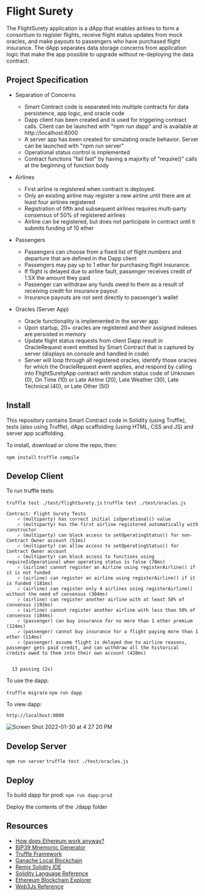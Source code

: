 # Flight Surety

The FlightSurety application is a dApp that enables airlines to form a consortium to register flights, receive flight status updates from mock oracles, and make payouts to passengers who have purchased flight insurance. The dApp separates data storage concerns from application logic that make the app possible to upgrade without re-deploying the data contract.

## Project Specification

- Separation of Concerns
  - Smart Contract code is separated into multiple contracts for data persistence, app logic, and oracle code
  - Dapp client has been created and is used for triggering contract calls. Client can be launched with "npm run dapp" and is available at http://localhost:8000
  - A server app has been created for simulating oracle behavior. Server can be launched with "npm run server"
  - Operational status control is implemented
  - Contract functions "fail fast" by having a majority of "require()" calls at the beginning of function body

- Airlines
  - First airline is registered when contract is deployed.
  - Only an existing airline may register a new airline until there are at least four airlines registered
  - Registration of fifth and subsequent airlines requires multi-party consensus of 50% of registered airlines
  - Airline can be registered, but does not participate in contract until it submits funding of 10 ether

- Passengers
  - Passengers can choose from a fixed list of flight numbers and departure that are defined in the Dapp client
  - Passengers may pay up to 1 ether for purchasing flight insurance.
  - If flight is delayed due to airline fault, passenger receives credit of 1.5X the amount they paid
  - Passenger can withdraw any funds owed to them as a result of receiving credit for insurance payout
  - Insurance payouts are not sent directly to passenger’s wallet

- Oracles (Server App)
  - Oracle functionality is implemented in the server app.
  - Upon startup, 20+ oracles are registered and their assigned indexes are persisted in memory
  - Update flight status requests from client Dapp result in OracleRequest event emitted by Smart Contract that is captured by server (displays on console and handled in code)
  - Server will loop through all registered oracles, identify those oracles for which the OracleRequest event applies, and respond by calling into FlightSuretyApp contract with random status code of Unknown (0), On Time (10) or Late Airline (20), Late Weather (30), Late Technical (40), or Late Other (50)

## Install

This repository contains Smart Contract code in Solidity (using Truffle), tests (also using Truffle), dApp scaffolding (using HTML, CSS and JS) and server app scaffolding.

To install, download or clone the repo, then:

`npm install`
`truffle compile`

## Develop Client

To run truffle tests:

`truffle test ./test/flightSurety.js`
`truffle test ./test/oracles.js`

```
Contract: Flight Surety Tests
    ✓ (multiparty) has correct initial isOperational() value
    ✓ (multiparty) has the first airline registered automatically with constructor
    ✓ (multiparty) can block access to setOperatingStatus() for non-Contract Owner account (51ms)
    ✓ (multiparty) can allow access to setOperatingStatus() for Contract Owner account
    ✓ (multiparty) can block access to functions using requireIsOperational when operating status is false (78ms)
    ✓ (airline) cannot register an Airline using registerAirline() if it is not funded
    ✓ (airline) can register an airline using registerAirline() if it is funded (181ms)
    ✓ (airline) can register only 4 airlines using registerAirline() without the need of consensus (304ms)
    ✓ (airline) can register another airline with at least 50% of consensus (192ms)
    ✓ (airline) cannot register another airline with less than 50% of consensus (184ms)
    ✓ (passenger) can buy insurance for no more than 1 ether premium (124ms)
    ✓ (passenger) cannot buy insurance for a flight paying more than 1 ether (114ms)
    ✓ (passenger) assume flight is delayed due to airline reasons, passenger gets paid credit, and can withdraw all the historical credits owed to them into their own account (428ms)


  13 passing (2s)
```


To use the dapp:

`truffle migrate`
`npm run dapp`

To view dapp:

`http://localhost:8000`

![Screen Shot 2022-01-30 at 4 27 20 PM](https://user-images.githubusercontent.com/7294966/151724904-1fb88ddb-b15f-4b95-97e7-0bc617612065.png)


## Develop Server

`npm run server`
`truffle test ./test/oracles.js`

## Deploy

To build dapp for prod:
`npm run dapp:prod`

Deploy the contents of the ./dapp folder


## Resources

* [How does Ethereum work anyway?](https://medium.com/@preethikasireddy/how-does-ethereum-work-anyway-22d1df506369)
* [BIP39 Mnemonic Generator](https://iancoleman.io/bip39/)
* [Truffle Framework](http://truffleframework.com/)
* [Ganache Local Blockchain](http://truffleframework.com/ganache/)
* [Remix Solidity IDE](https://remix.ethereum.org/)
* [Solidity Language Reference](http://solidity.readthedocs.io/en/v0.4.24/)
* [Ethereum Blockchain Explorer](https://etherscan.io/)
* [Web3Js Reference](https://github.com/ethereum/wiki/wiki/JavaScript-API)
